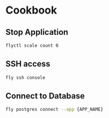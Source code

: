 # Cookbook

## Stop Application

```bash
flyctl scale count 0
```

## SSH access

```bash
fly ssh console
```

## Connect to Database

```bash
fly postgres connect --app {APP_NAME}
```
